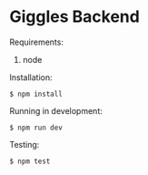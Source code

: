# Giggles Backend

Requirements:

1. node

Installation:

    $ npm install

Running in development:

    $ npm run dev

Testing:

    $ npm test
